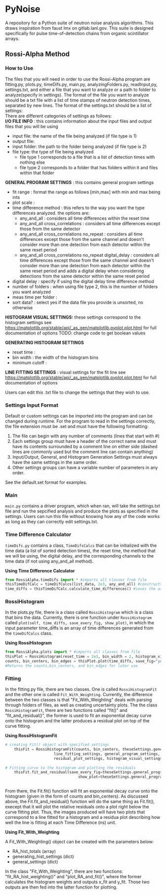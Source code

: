 # PyNoise

A repository for a Python suite of neutron noise analysis algorithms. This draws inspiration from faust lmx on gitlab.lanl.gov. This suite is designed specifically for pulse time-of-detection chains from organic scintillator arrays.

## Rossi-Alpha Method


### How to Use
The files that you will need in order to use the Rossi-Alpha program are fitting.py, plots.py, timeDifs.py, main.py, analyzingFolders.py, readInput,py, settings.txt, and either a file that you want to analyze or a path to folder to analyze(specify in settings). The format of the file you want to analyze should be a txt file with a list of time stamps of neutron detection times, separated by new lines. The format of the settings.txt should be a list of settings:  
There are different categories of settings as follows:  
**I/O FILE INFO** : this contains information about the input files and output files that you will be using
* input file: the name of the file being analyzed (if file type is 1)
* output file: 
* input folder: the path to the folder being analyzed (if file type is 2)   
* file type: the type of file being analyzed
    * file type 1 corresponds to a file that is a list of detection times with nothing else
    * file type 2 corresponds to a folder that has folders within it and files within that folder  
 
**GENERAL PROGRAM SETTINGS** : this contains general program settings     
* fit range : format the range as follows [min,max] with min and max being ints  
* plot scale :  
* time difference method : this refers to the way you want the type differences analyzed. the options are:  
    * any_and_all :  considers all time differences within the reset time
    * any_and_all cross_correlations :  considers all time differences except those from the same detector
    * any_and_all cross_correlations no_repeat :  considers all time differences except those from the same channel and doesn't consider more than one detection from each detector within the same reset period
    * any_and_all cross_correlations no_repeat digital_delay :  considers all time differences except those from the same channel and doesn't consider more than one detection from each detector within the same reset period and adds a digital delay when considering detections from the same detector within the same reset period
* digital delay : specify if using the digital delay time difference method
* number of folders : when using file type 2, this is the number of folders you want analyzed  
* meas time per folder :  
* sort data? : select yes if the data file you provide is unsorted, no otherwise  

**HISTOGRAM VISUAL SETTINGS:** these settings correspond to the histogram settings see https://matplotlib.org/stable/api/_as_gen/matplotlib.pyplot.plot.html for full documentation of options TODO: change code to get boolean values

**GENERATING HISTOGRAM SETTINGS**  
* reset time :   
* bin width : the width of the histogram bins  
* minimum cutoff :  

**LINE FITTING SETTINGS** : visual settings for the fit line see https://matplotlib.org/stable/api/_as_gen/matplotlib.pyplot.plot.html for full documentation of options    

Users can edit this .txt file to change the settings that they wish to use.

### Settings Input Format
Default or custom settings can be imported into the program and can be changed during runtime. For the program to read in the settings correctly, the file extension must be .set and must have the following formatting:
1. The file can begin with any number of comments (lines that start with #)
2. Each settings group must have a header of the correct name and must have its contents surrounded by a comment line on either side (dashed lines are commonly used but the comment line can contain anything)
3. Input/Output, General, and Histogram Generation Settings must always have the same settings in the same order.
4. Other settings groups can have a variable number of parameters in any order.

See the default.set format for examples.

### Main
```main.py``` contains a driver program, which when ran, will take the settings.txt file and run the sepcified analysis and produce the plots as specified in the settings. Users can run this file without knowing how any of the code works as long as they can correctly edit settings.txt.   

### Time Difference Calculator
```timeDifs.py``` contains a class, ```TimeDifsCalcs``` that can be initialized with the time data (a list of sorted detection times), the reset time, the method that we will be using, the digital delay, and the corresponding channels to the time data (if not using any_and_all method).

**Using Time Difference Calculator**
```python
from RossiAlpha.timeDifs import * #imports all classes from file
thisTimeDifCalc = timeDifCalcs(list_data, 2e3, any_and_all) #constructs an object called thisTimeDifCalc with a reset time of 2000 and method = any_and_all
time_diffs = thisTimeDifCalc.calculate_time_differences() #saves the array of time diffs as time_diffs
```

### RossiHistogram
In the plots.py file, there is a class called ```RossiHistogram``` which is a class that bins the data. Currently, there is one function under ```RossiHistogram``` called ```plot(self, time_diffs, save_every_fig, show_plot)```, in which the input parameter time_diffs is an array of time differences generated from the ```timeDifCalcs``` class.

**Using RossiHistogram**
```python
from RossiAlpha.plots import * #imports all classes from file
thisPlot = RossiHistogram(reset_time = 2e3, bin_width = 2, histogram_visual_settings, save_dir = '/path/to/save/plot.png') #construct a RossiHistogram object specifying the reset time, bin width, visual settings, and (optional) path to where you want plot to save
counts, bin_centers, bin_edges = thisPlot.plot(time_diffs, save_fig="yes", show_plot="no") #constructs the histogram with the time differences and saves it to the save_dir
#Returns the counts,bin_centers, and bin_edges for later use
```


### Fitting
In the fitting.py file, there are two classes. One is called ```RossiHistogramFit``` and the other one is called ```Fit_With_Weighting```. Currently, the difference between the two classes is that "Fit_With_Weighting" deals with parsing through folders of files, as well as creating uncertainty plots. The the class ```RossiHistogramFit```, there are two functions called "fit()" and "fit_and_residual()", the former is used to fit an exponential decay curve onto the histogram and the latter produces a residual plot on top of the curve fitting.

**Using RossiHistogramFit**

```python
# creating Fit() object with specified settings
    thisFit = RossiHistogramFit(counts, bin_centers, theseSettings.generating_histogram_settings, 
                      line_fitting_settings, general_program_settings,
                      residual_plot_settings, histogram_visual_settings)
        
# Fitting curve to the histogram and plotting the residuals
    thisFit.fit_and_residual(save_every_fig=theseSettings.general_program_settings['save fig?'], 
                                 show_plot=theseSettings.general_program_settings['show plot?'])
        
```

From there, the Fit.fit() function will fit an exponential decay curve onto the histogram (given in the form of counts and bin_centers). As discussed above, the Fit.fit_and_residual() function will do the same thing as Fit.fit(), execept that it will plot the relative residuals onto a plot right below the curve fitting plot. Thus, the images produced will have two plots that correspond to a line fitted for a histogram and a residua plot describing how well the line is fitting at each Time Difference (ns) unit. 


**Using Fit_With_Weighting**

A Fit_With_Weighting() object can be created with the parameters below:

* RA_hist_totals (array)
* generating_hist_settings (dict)
* general_settings (dict)

In the class "Fit_With_Weighting", there are two functions: "fit_RA_hist_weighting()" and "plot_RA_and_fit()", where the former calculates the histogram weights and outputs x_fit and y_fit. Those two outputs are then fed into the latter function for plotting.
